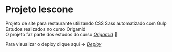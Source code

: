 # Projeto lescone
Projeto de site para restaurante utilizando CSS Sass automatizado com Gulp</br>
Estudos realizados no curso Origamid </br>
O projeto faz parte dos estudos do curso  _[Origamid](https://www.origamid.com/)_ :wolf: </br>

Para visualizar o deploy clique aqui -> _[Deploy](https://tamireshc.github.io/lescone/)_
